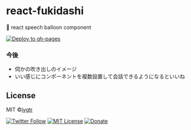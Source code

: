 # react-fukidashi

💭 react speech balloon component

[![Deploy to gh-pages](https://github.com/ivgtr/react-fukidashi/actions/workflows/deploy.yml/badge.svg?branch=main)](https://github.com/ivgtr/react-fukidashi/actions/workflows/deploy.yml)

### 今後

- 伺かの吹き出しのイメージ
- いい感じにコンポーネントを複数設置して会話できるようになるといいね



## License

MIT ©[ivgtr](https://github.com/ivgtr)

[![Twitter Follow](https://img.shields.io/twitter/follow/ivgtr?style=social)](https://twitter.com/ivgtr) [![MIT License](http://img.shields.io/badge/license-MIT-blue.svg?style=flat)](LICENSE) [![Donate](https://img.shields.io/badge/%EF%BC%84-support-green.svg?style=flat-square)](https://www.buymeacoffee.com/ivgtr)